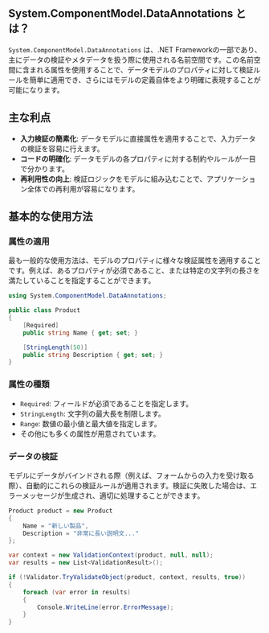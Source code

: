 ## System.ComponentModel.DataAnnotations とは？
`System.ComponentModel.DataAnnotations` は、.NET Frameworkの一部であり、主にデータの検証やメタデータを扱う際に使用される名前空間です。この名前空間に含まれる属性を使用することで、データモデルのプロパティに対して検証ルールを簡単に適用でき、さらにはモデルの定義自体をより明確に表現することが可能になります。

## 主な利点
- **入力検証の簡素化**: データモデルに直接属性を適用することで、入力データの検証を容易に行えます。
- **コードの明確化**: データモデルの各プロパティに対する制約やルールが一目で分かります。
- **再利用性の向上**: 検証ロジックをモデルに組み込むことで、アプリケーション全体での再利用が容易になります。

## 基本的な使用方法
### 属性の適用
最も一般的な使用方法は、モデルのプロパティに様々な検証属性を適用することです。例えば、あるプロパティが必須であること、または特定の文字列の長さを満たしていることを指定することができます。

```csharp
using System.ComponentModel.DataAnnotations;

public class Product
{
    [Required]
    public string Name { get; set; }

    [StringLength(50)]
    public string Description { get; set; }
}
```

### 属性の種類
- `Required`: フィールドが必須であることを指定します。
- `StringLength`: 文字列の最大長を制限します。
- `Range`: 数値の最小値と最大値を指定します。
- その他にも多くの属性が用意されています。

### データの検証
モデルにデータがバインドされる際（例えば、フォームからの入力を受け取る際）、自動的にこれらの検証ルールが適用されます。検証に失敗した場合は、エラーメッセージが生成され、適切に処理することができます。

```csharp
Product product = new Product
{
    Name = "新しい製品",
    Description = "非常に長い説明文..."
};

var context = new ValidationContext(product, null, null);
var results = new List<ValidationResult>();

if (!Validator.TryValidateObject(product, context, results, true))
{
    foreach (var error in results)
    {
        Console.WriteLine(error.ErrorMessage);
    }
}
```